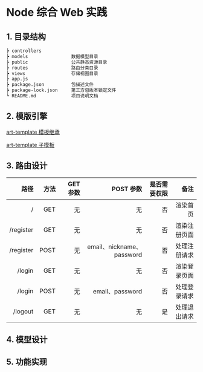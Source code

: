 # Node 综合 Web 实践

## 1. 目录结构

```txt
┝ controllers
┝ models                数据模型目录
┝ public                公共静态资源目录
┝ routes                路由分类目录
┝ views                 存储视图目录
┝ app.js
┝ package.json          包描述文件
┝ package-lock.json     第三方包版本锁定文件
┕ README.md             项目说明文档
```

## 2. 模版引擎

[art-template 模板继承](https://aui.github.io/art-template/zh-cn/docs/syntax.html#%E6%A8%A1%E6%9D%BF%E7%BB%A7%E6%89%BF)

[art-template 子模板](https://aui.github.io/art-template/zh-cn/docs/syntax.html#%E5%AD%90%E6%A8%A1%E6%9D%BF)

## 3. 路由设计

| 路径 | 方法 | GET 参数 | POST 参数 | 是否需要权限 | 备注 |
| ---: | ---: | ---: | ---: | ---: | ---: |
| / | GET | 无 | 无 | 否 | 渲染首页 |
| /register | GET | 无 | 无 | 否 | 渲染注册页面 |
| /register | POST | 无 | email、nickname、password | 否 | 处理注册请求 |
| /login | GET | 无 | 无 | 否 | 渲染登录页面 |
| /login | POST | 无 | email、password | 否 | 处理登录请求 |
| /logout | GET | 无 | 无 | 是 | 处理退出请求 |

## 4. 模型设计

## 5. 功能实现
